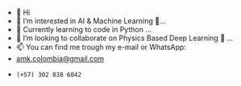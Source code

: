 - 👋 Hi
- 👀 I’m interested in AI & Machine Learning 🚀...
- 🌱 Currently learning to code in Python ...
- 💞️ I’m looking to collaborate on Physics Based Deep Learning 🚀  ...
- 📫 You can find me trough my e-mail or  WhatsApp:
-    amk.colombia@gmail.com
-     (+57) 302 838 6042

<!---
AnnaMariak08/AnnaMariak08 is a ✨ special ✨ repository because its `README.md` (this file) appears on your GitHub profile.
You can click the Preview link to take a look at your changes.
--->
